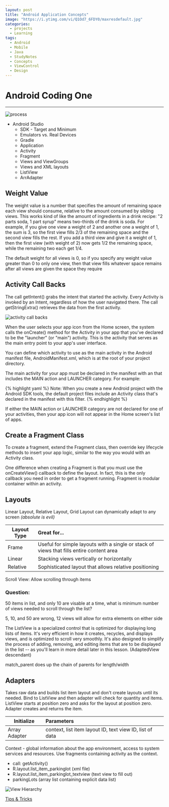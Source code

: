 ```yaml
---
layout: post
title: "Android Application Concepts"
image: "https://i.ytimg.com/vi/Q1Od7_6FDY0/maxresdefault.jpg"
categories:
  - projects
  - Learning
tags:
  - Android
  - Mobile
  - Java
  - StudyNotes
  - Concepts
  - ViewControl
  - Design
---
```


# Android Coding One
---
![process](http://i.imgur.com/y7yyFiM.png)

* Android Studio
  * SDK - Target and Minimum
  * Emulators vs. Real Devices
  * Gradle
  * Application
  * Activity
  * Fragment
  * Views and ViewGroups
  * Views and XML layouts
  * ListView
  * ArrAdapter

Weight Value
---
The weight value is a number that specifies the amount of remaining space each view should consume, relative to the amount consumed by sibling views. This works kind of like the amount of ingredients in a drink recipe: "2 parts soda, 1 part syrup" means two-thirds of the drink is soda. For example, if you give one view a weight of 2 and another one a weight of 1, the sum is 3, so the first view fills 2/3 of the remaining space and the second view fills the rest. If you add a third view and give it a weight of 1, then the first view (with weight of 2) now gets 1/2 the remaining space, while the remaining two each get 1/4.

The default weight for all views is 0, so if you specify any weight value greater than 0 to only one view, then that view fills whatever space remains after all views are given the space they require

Activity Call Backs
---

The call getIntent() grabs the intent that started the activity. Every Activity is invoked by an Intent, regardless of how the user navigated there. The call getStringExtra() retrieves the data from the first activity.


![activity call backs](https://developer.android.com/images/training/basics/basic-lifecycle.png)

When the user selects your app icon from the Home screen, the system calls the onCreate() method for the Activity in your app that you've declared to be the "launcher" (or "main") activity. This is the activity that serves as the main entry point to your app's user interface.

You can define which activity to use as the main activity in the Android manifest file, AndroidManifest.xml, which is at the root of your project directory.

The main activity for your app must be declared in the manifest with an <intent-filter> that includes the MAIN action and LAUNCHER category. For example:

{% highlight yaml %}
<activity android:name=".MainActivity" android:label="@string/app_name">
    <intent-filter>
        <action android:name="android.intent.action.MAIN" />
        <category android:name="android.intent.category.LAUNCHER" />
    </intent-filter>
</activity>
Note: When you create a new Android project with the Android SDK tools, the default project files include an Activity class that's declared in the manifest with this filter.
{% endhighlight %}

If either the MAIN action or LAUNCHER category are not declared for one of your activities, then your app icon will not appear in the Home screen's list of apps.

Create a Fragment Class
---
To create a fragment, extend the Fragment class, then override key lifecycle methods to insert your app logic, similar to the way you would with an Activity class.

One difference when creating a Fragment is that you must use the onCreateView() callback to define the layout. In fact, this is the only callback you need in order to get a fragment running.
Fragment is modular container within an activity.

Layouts
---
Linear Layout, Relative Layout, Grid Layout can dynamically adapt to any screen *(absolute is evil)*

|Layout Type | Great for... |
|---|:---|
|Frame | Useful for simple layouts with a single or stack of views that fills entire content area|
| Linear | Stacking views vertically or horizontally|
|Relative | Sophisticated layout that allows relative positioning |

Scroll View: Allow scrolling through items

### Question:
50 items in list, and only 10 are visable at a time, what is minimum number of views needed to scroll through the list?

5, 10, and 50 are wrong, 12 views will allow for extra elements on either side

The ListView is a specialized control that is optimized for displaying long lists of items. It's very efficient in how it creates, recycles, and displays views, and is optimized to scroll very smoothly. It's also designed to simplify the process of adding, removing, and editing items that are to be displayed in the list -- as you'll learn in more detail later in this lesson.
(AdaptedView descendant)

match_parent does up the chain of parents for length/width

Adapters
---
Takes raw data and builds list item layout and don't create layouts until its needed.
Bind to ListView and then adapter will check for quantity and items. ListView starts at position zero and asks for the layout at position zero. Adapter creates and returns the item.

| Initialize | Parameters |
| --- | :--- |
| Array Adapter | context, list item layout ID, text view ID, list of data |

Context - global information about the app environment, access to system services and resources. Use fragments containing activity as the context.
* call: getActivity()
* R.layout.list_item_parkinglot (xml file)
* R.layout.list_item_parkinglot_textview (text view to fill out)
* parkingLots (array list containing explicit data list)

![View Hierarchy](http://i.imgur.com/1Nb8hYk.png)

[Tips & Tricks](https://drive.google.com/file/d/0B1kaWbepsXZxYV9pUVJOYUcxZGc/view)
